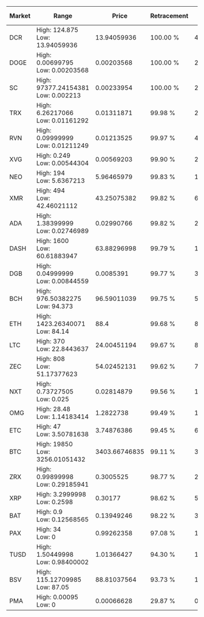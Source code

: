 | Market | Range | Price| Retracement | Doubles to 50% |
| --- | --- | --- | --- | --- |
| DCR | High: 124.875<br />Low: 13.94059936 | 13.94059936 | 100.00 % | 4.98 |
| DOGE | High: 0.00699795<br />Low: 0.00203568 | 0.00203568 | 100.00 % | 2.22 |
| SC | High: 97377.24154381<br />Low: 0.002213 | 0.00233954 | 100.00 % | 20,811,194.46 |
| TRX | High: 6.26217066<br />Low: 0.01161292 | 0.01311871 | 99.98 % | 239.12 |
| RVN | High: 0.09999999<br />Low: 0.01211249 | 0.01213525 | 99.97 % | 4.62 |
| XVG | High: 0.249<br />Low: 0.00544304 | 0.00569203 | 99.90 % | 22.35 |
| NEO | High: 194<br />Low: 5.6367213 | 5.96465979 | 99.83 % | 16.73 |
| XMR | High: 494<br />Low: 42.46021112 | 43.25075382 | 99.82 % | 6.20 |
| ADA | High: 1.38399999<br />Low: 0.02746989 | 0.02990766 | 99.82 % | 23.60 |
| DASH | High: 1600<br />Low: 60.61883947 | 63.88296998 | 99.79 % | 13.00 |
| DGB | High: 0.04999999<br />Low: 0.00844559 | 0.0085391 | 99.77 % | 3.42 |
| BCH | High: 976.50382275<br />Low: 94.373 | 96.59011039 | 99.75 % | 5.54 |
| ETH | High: 1423.26340071<br />Low: 84.14 | 88.4 | 99.68 % | 8.53 |
| LTC | High: 370<br />Low: 22.8443637 | 24.00451194 | 99.67 % | 8.18 |
| ZEC | High: 808<br />Low: 51.17377623 | 54.02452131 | 99.62 % | 7.95 |
| NXT | High: 0.73727505<br />Low: 0.025 | 0.02814879 | 99.56 % | 13.54 |
| OMG | High: 28.48<br />Low: 1.14183414 | 1.2822738 | 99.49 % | 11.55 |
| ETC | High: 47<br />Low: 3.50781638 | 3.74876386 | 99.45 % | 6.74 |
| BTC | High: 19850<br />Low: 3256.01051432 | 3403.66746835 | 99.11 % | 3.39 |
| ZRX | High: 0.99899998<br />Low: 0.29185941 | 0.3005525 | 98.77 % | 2.15 |
| XRP | High: 3.2999998<br />Low: 0.2598 | 0.30177 | 98.62 % | 5.90 |
| BAT | High: 0.9<br />Low: 0.12568565 | 0.13949246 | 98.22 % | 3.68 |
| PAX | High: 34<br />Low: 0 | 0.99262358 | 97.08 % | 17.13 |
| TUSD | High: 1.50449998<br />Low: 0.98400002 | 1.01366427 | 94.30 % | 1.23 |
| BSV | High: 115.12709985<br />Low: 87.05 | 88.81037564 | 93.73 % | 1.14 |
| PMA | High: 0.00095<br />Low: 0 | 0.00066628 | 29.87 % | 0.00 |
